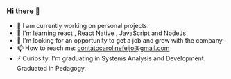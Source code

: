 ### Hi there 👋

- 🔭 I am currently working on personal projects.
- 🌱 I'm learning react , React Native , JavaScript and NodeJs
- 🤔 I'm looking for an opportunity to get a job and grow with the company.
- 📫 How to reach me: contatocarolinefeijo@gmail.com
- ⚡ Curiosity:
   I'm graduating in Systems Analysis and Development.
   Graduated in Pedagogy.
